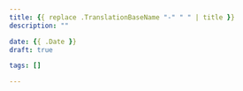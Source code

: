 ```yaml
---
title: {{ replace .TranslationBaseName "-" " " | title }}
description: ""

date: {{ .Date }}
draft: true

tags: []

---
```


